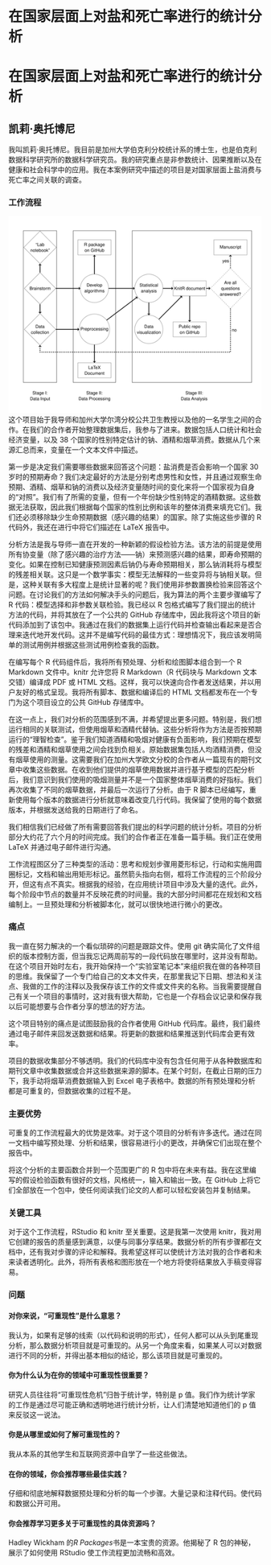 # 在国家层面上对盐和死亡率进行的统计分析

# 在国家层面上对盐和死亡率进行的统计分析

## 凯莉·奥托博尼

我叫凯莉·奥托博尼。我目前是加州大学伯克利分校统计系的博士生，也是伯克利数据科学研究所的数据科学研究员。我的研究重点是非参数统计、因果推断以及在健康和社会科学中的应用。我在本案例研究中描述的项目是对国家层面上盐消费与死亡率之间关联的调查。

### 工作流程

![Diagram](img/kottoboni.png) 这个项目始于我导师和加州大学尔湾分校公共卫生教授以及他的一名学生之间的合作。在我们的合作者开始整理数据集后，我参与了进来。数据包括人口统计和社会经济变量，以及 38 个国家的性别特定估计的钠、酒精和烟草消费。数据从几个来源汇总而来，变量在一个文本文件中描述。

第一步是决定我们需要哪些数据来回答这个问题：盐消费是否会影响一个国家 30 岁时的预期寿命？我们决定最好的方法是分别考虑男性和女性，并且通过观察生命预期、酒精、烟草和钠的消费以及经济变量随时间的变化来将一个国家视为自身的“对照”。我们有了所需的变量，但有一个年份缺少性别特定的酒精数据。这些数据无法获取，因此我们根据每个国家的性别比例和该年的整体消费来填充它们。我们还必须移除缺少生命预期数据（感兴趣的结果）的国家。除了实施这些步骤的 R 代码外，我还在进行中将它们描述在 LaTeX 报告中。

分析方法是我与导师一直在开发的一种新颖的假设检验方法。该方法的前提是使用所有协变量（除了感兴趣的治疗方法——钠）来预测感兴趣的结果，即寿命预期的变化。如果在控制已知健康预测因素后钠仍与寿命预期相关，那么钠消耗将与模型的残差相关联。这只是一个数学事实：模型无法解释的一些变异将与钠相关联。但是，这种关联有多大程度上是统计显著的呢？我们使用非参数置换检验来回答这个问题。在讨论我们的方法如何解决手头的问题后，我为算法的两个主要步骤编写了 R 代码：模型选择和非参数关联检验。我已经以 R 包格式编写了我们提出的统计方法的代码，并将其放在了一个公共的 GitHub 存储库中，因此我将这个项目的新代码添加到了该包中。我通过在我们的数据集上运行代码并检查输出看起来是否合理来迭代地开发代码。这并不是编写代码的最佳方式：理想情况下，我应该发明简单的测试用例并根据这些测试用例检查我的函数。

在编写每个 R 代码组件后，我将所有预处理、分析和绘图脚本组合到一个 R Markdown 文件中。knitr 允许您将 R Markdown（R 代码块与 Markdown 文本交错）编译成 PDF 或 HTML 文档。这样，我可以快速向合作者发送结果，并以用户友好的格式呈现。我将所有脚本、数据和编译后的 HTML 文档都发布在一个专门为这个项目设立的公共 GitHub 存储库中。

在这一点上，我们对分析的范围感到不满，并希望提出更多问题。特别是，我们想运行相同的关联测试，但使用烟草和酒精代替钠。这些分析将作为方法是否按预期运行的“理智检查”。鉴于我们知道酒精和吸烟对健康有负面影响，我们预期在模型的残差和酒精和烟草使用之间会找到负相关。原始数据集包括人均酒精消费，但没有烟草使用的测量。这需要我们在加州大学欧文分校的合作者从一篇现有的期刊文章中收集这些数据。在收到他们提供的烟草使用数据并进行基于模型的匹配分析后，我们意识到我们使用的吸烟测量并不是一个国家整体烟草消费的好指标。我们再次收集了不同的烟草数据，并最后一次运行了分析。由于 R 脚本已经编写，重新使用每个版本的数据进行分析就意味着改变几行代码。我保留了使用的每个数据版本，并根据发送给我的日期进行了命名。

我们相信我们已经做了所有需要回答我们提出的科学问题的统计分析。项目的分析部分大约花了六个月的时间完成。我们的合作者正在准备一篇手稿。我们正在使用 LaTeX 并通过电子邮件进行沟通。

工作流程图区分了三种类型的活动：思考和规划步骤用菱形标记，行动和实施用圆圈标记，文档和输出用矩形标记。虽然箭头指向右侧，框将工作流程的三个阶段分开，但这有点不真实。根据我的经验，在应用统计项目中涉及大量的迭代。此外，每个阶段中节点的数量并不反映花费的时间量。我的大部分时间都花在规划和文档编制上。一旦预处理和分析被脚本化，就可以很快地进行微小的更改。

### 痛点

我一直在努力解决的一个看似琐碎的问题是跟踪文件。使用 git 确实简化了文件组织的版本控制方面，但当我忘记两周前写的一段代码放在哪里时，这并没有帮助。在这个项目开始时左右，我开始保持一个“实验室笔记本”来组织我在做的各种项目的思维。我保留了一个专门给自己的文本文件夹，在那里我记下日期、想法和关注点、我做的工作的注释以及我保存该工作的文件或文件夹的名称。当我需要提醒自己有关一个项目的事情时，这对我有很大帮助，它也是一个存档会议记录和保存我以后可能想要与合作者分享的想法的好方法。

这个项目特别的痛点是试图鼓励我的合作者使用 GitHub 代码库。最终，我们最终通过电子邮件来回发送数据和结果。将更新的数据和结果推送到代码库会更有效率。

项目的数据收集部分不够透明。我们的代码库中没有包含任何用于从各种数据库和期刊文章中收集数据或合并这些数据来源的脚本。在某个时刻，在截止日期的压力下，我手动将烟草消费数据输入到 Excel 电子表格中。数据的所有预处理和分析都是可重复的，但数据收集的过程不是。

### 主要优势

可重复的工作流程最大的优势是效率。对于这个项目的分析有许多迭代。通过在同一文档中编写预处理、分析和结果，很容易进行小的更改，并确保它们出现在整个报告中。

将这个分析的主要函数合并到一个范围更广的 R 包中将在未来有益。我在这里编写的假设检验函数有很好的文档，风格统一，输入和输出一致。在 GitHub 上将它们全部放在一个包中，使任何阅读我们论文的人都可以轻松安装包并复制结果。

### 关键工具

对于这个工作流程，RStudio 和 knitr 至关重要。这是我第一次使用 knitr，我对用它创建的报告的质量感到满意，以便与同事分享结果。数据分析的所有步骤都在文档中，还有我对步骤的评论和解释。我希望这样可以使统计方法对我的合作者和未来读者透明化。此外，将所有表格和图形放在一个地方将使将结果放入手稿变得容易。

### 问题

#### 对你来说，“可重现性”是什么意思？

我认为，如果有足够的线索（以代码和说明的形式），任何人都可以从头到尾重现分析，那么数据分析项目就是可重现的。从另一个角度来看，如果某人可以对数据进行不同的分析，并得出基本相似的结论，那么该项目就是可重现的。

#### 你为什么认为在你的领域中可重现性很重要？

研究人员往往将“可重现性危机”归咎于统计学，特别是 p 值。我们作为统计学家的工作是通过尽可能正确和透明地进行统计分析，让人们清楚地知道他们的 p 值来反驳这一说法。

#### 你是从哪里或如何了解可重现性的？

我从本系的其他学生和互联网资源中自学了一些这些做法。

#### 在你的领域，你会推荐哪些最佳实践？

仔细和彻底地解释数据预处理和分析的每一个步骤。大量记录和注释代码。使代码和数据公开可用。

#### 你会推荐学习更多关于可重现性的具体资源吗？

Hadley Wickham 的*R Packages*书是一本宝贵的资源。他揭秘了 R 包的神秘，展示了如何使用 RStudio 使工作流程更加流畅和高效。
